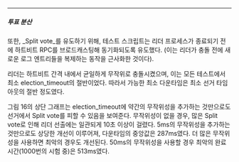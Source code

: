 --- 

##### 투표 분산

또한, _Split vote_를 유도하기 위해, 테스트 스크립트는 리더 프로세스가 종료되기 전에 하트비트 RPC를 브로드캐스팅해 동기화되도록 유도했다. (이는 리더가 충돌 전에 새로운 로그 엔트리들을 복제하는 동작을 근사화한 것이다).

리더는 하트비트 간격 내에서 균일하게 무작위로 충돌시켰으며, 이는 모든 테스트에서 최소 election_timeout의 절반이었다. 따라서 가능한 최소 다운타임은 최소 선거 타임아웃의 절반 정도였다.

그림 16의 상단 그래프는 election_timeout에 약간의 무작위성을 추가하는 것만으로도 선거에서 Split vote를 피할 수 있음을 보여준다. 무작위성이 없을 경우, 많은 Split vote로 인해 리더 선출에는 일관되게 10초 이상이 걸렸다. 5ms의 무작위성을 추가하는 것만으로도 상당한 개선이 이루어져, 다운타임의 중앙값은 287ms였다. 더 많은 무작위성을 사용하면 최악의 경우도 개선된다. 50ms의 무작위성을 사용할 경우 최악의 완료 시간(1000번의 시험 중)은 513ms였다.